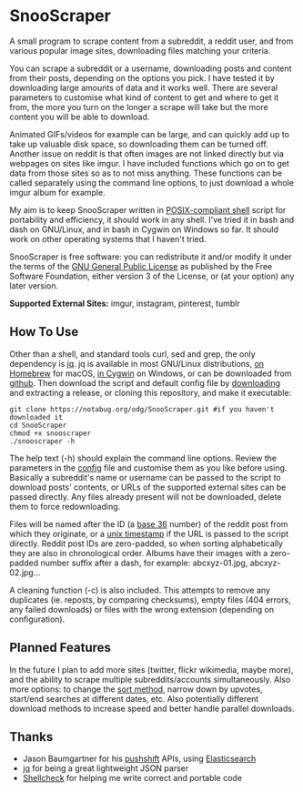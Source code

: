 # SnooScraper

A small program to scrape content from a subreddit, a reddit user, and from various popular image sites, downloading files matching your criteria.

You can scrape a subreddit or a username, downloading posts and content from their posts, depending on the options you pick. I have tested it by downloading large amounts of data and it works well. There are several parameters to customise what kind of content to get and where to get it from, the more you turn on the longer a scrape will take but the more content you will be able to download.
 
Animated GIFs/videos for example can be large, and can quickly add up to take up valuable disk space, so downloading them can be turned off. Another issue on reddit is that often images are not linked directly but via webpages on sites like imgur. I have included functions which go on to get data from those sites so as to not miss anything. These functions can be called separately using the command line options, to just download a whole imgur album for example.

My aim is to keep SnooScraper written in [POSIX-compliant shell](https://en.wikipedia.org/wiki/Unix_shell) script for portability and efficiency, it should work in any shell. I've tried it in bash and dash on GNU/Linux, and in bash in Cygwin on Windows so far. It should work on other operating systems that I haven't tried.

SnooScraper is free software: you can redistribute it and/or modify it under the terms of the [GNU General Public License](https://www.gnu.org/licenses/gpl.html) as published by the Free Software Foundation, either version 3 of the License, or (at your option) any later version.

**Supported External Sites:** imgur, instagram, pinterest, tumblr

## How To Use

Other than a shell, and standard tools curl, sed and grep, the only dependency is [jq](https://stedolan.github.io/jq/). jq is available in most GNU/Linux distributions, [on Homebrew](https://formulae.brew.sh/formula/jq) for macOS, [in Cygwin](https://cygwin.com/cgi-bin2/package-cat.cgi?file=x86_64%2Fjq%2Fjq-1.5-3&grep=jq) on Windows, or can be downloaded from [github](https://github.com/stedolan/jq/releases). Then download the script and default config file by [downloading](https://notabug.org/odg/SnooScraper/releases) and extracting a release, or cloning this repository, and make it executable:

```
git clone https://notabug.org/odg/SnooScraper.git #if you haven't downloaded it
cd SnooScraper
chmod +x snooscraper
./snooscraper -h
```

The help text (-h) should explain the command line options. Review the parameters in the [config](https://notabug.org/odg/SnooScraper/src/master/config) file and customise them as you like before using. Basically a subreddit's name or username can be passed to the script to download posts' contents, or URLs of the supported external sites can be passed directly. Any files already present will not be downloaded, delete them to force redownloading.

Files will be named after the ID (a [base 36](https://en.wikipedia.org/wiki/Base36) number) of the reddit post from which they originate, or a [unix timestamp](https://en.wikipedia.org/wiki/Unix_time) if the URL is passed to the script directly. Reddit post IDs are zero-padded, so when sorting alphabetically they are also in chronological order. Albums have their images with a zero-padded number suffix after a dash, for example: abcxyz-01.jpg, abcxyz-02.jpg...

A cleaning function (-c) is also included. This attempts to remove any duplicates (ie. reposts, by comparing checksums), empty files (404 errors, any failed downloads) or files with the wrong extension (depending on configuration).

## Planned Features

In the future I plan to add more sites (twitter, flickr wikimedia, maybe more), and the ability to scrape multiple subreddits/accounts simultaneously. Also more options: to change the [sort method](https://redditblog.com/2009/10/15/reddits-new-comment-sorting-system/), narrow down by upvotes, start/end searches at different dates, etc. Also potentially different download methods to increase speed and better handle parallel downloads.

## Thanks

 * Jason Baumgartner for his [pushshift](https://pushshift.io) APIs, using [Elasticsearch](https://www.elastic.co/products/elasticsearch)
 * [jq](https://stedolan.github.io/jq/) for being a great lightweight JSON parser
 * [Shellcheck](https://www.shellcheck.net/) for helping me write correct and portable code